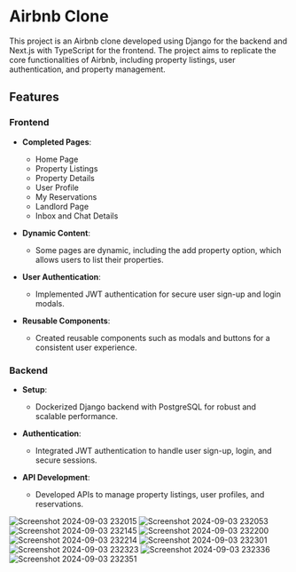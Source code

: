 # Airbnb Clone

This project is an Airbnb clone developed using Django for the backend and Next.js with TypeScript for the frontend. The project aims to replicate the core functionalities of Airbnb, including property listings, user authentication, and property management.

## Features

### Frontend

- **Completed Pages**: 
  - Home Page
  - Property Listings
  - Property Details
  - User Profile
  - My Reservations
  - Landlord Page
  - Inbox and Chat Details

- **Dynamic Content**: 
  - Some pages are dynamic, including the add property option, which allows users to list their properties.

- **User Authentication**: 
  - Implemented JWT authentication for secure user sign-up and login modals.

- **Reusable Components**: 
  - Created reusable components such as modals and buttons for a consistent user experience.

### Backend

- **Setup**: 
  - Dockerized Django backend with PostgreSQL for robust and scalable performance.

- **Authentication**: 
  - Integrated JWT authentication to handle user sign-up, login, and secure sessions.

- **API Development**: 
  - Developed APIs to manage property listings, user profiles, and reservations.


![Screenshot 2024-09-03 232015](https://github.com/user-attachments/assets/89ecb9bc-21fd-45ff-b718-35f7abbea88e)
![Screenshot 2024-09-03 232053](https://github.com/user-attachments/assets/ac408f06-57dd-4c41-9110-6686dd81fc39)
![Screenshot 2024-09-03 232145](https://github.com/user-attachments/assets/9b2e55b9-679d-4633-b824-d47d9d33f56c)
![Screenshot 2024-09-03 232200](https://github.com/user-attachments/assets/2c4cdc25-c490-4417-85b4-ead9d7e9be48)
![Screenshot 2024-09-03 232214](https://github.com/user-attachments/assets/3378bb42-0e38-4d8a-8c8f-15a0c2539dbc)
![Screenshot 2024-09-03 232301](https://github.com/user-attachments/assets/c50b8bd9-7b2c-454c-9d7c-98aacd602121)
![Screenshot 2024-09-03 232323](https://github.com/user-attachments/assets/7fcdb6f8-d56d-420c-a06e-014501282d5c)
![Screenshot 2024-09-03 232336](https://github.com/user-attachments/assets/103aa420-d4e9-40d7-a953-2feacb7724ae)
![Screenshot 2024-09-03 232351](https://github.com/user-attachments/assets/dc3b10f4-0fb2-47d2-aa77-c56faee2c2fd)
